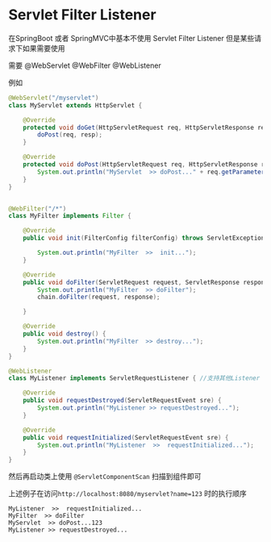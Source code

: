 # Servlet Filter Listener

在SpringBoot 或者 SpringMVC中基本不使用 Servlet  Filter  Listener 但是某些请求下如果需要使用

需要 @WebServlet  @WebFilter  @WebListener 

例如

```java
@WebServlet("/myservlet")
class MyServlet extends HttpServlet {

    @Override
    protected void doGet(HttpServletRequest req, HttpServletResponse resp) throws ServletException, IOException {
        doPost(req, resp);
    }

    @Override
    protected void doPost(HttpServletRequest req, HttpServletResponse resp) throws ServletException, IOException {
        System.out.println("MyServlet  >> doPost..." + req.getParameter("name"));
    }
}


@WebFilter("/*")
class MyFilter implements Filter {

    @Override
    public void init(FilterConfig filterConfig) throws ServletException {

        System.out.println("MyFilter  >>  init...");
    }

    @Override
    public void doFilter(ServletRequest request, ServletResponse response, FilterChain chain) throws IOException, ServletException {
        System.out.println("MyFilter  >> doFilter");
        chain.doFilter(request, response);

    }

    @Override
    public void destroy() {
        System.out.println("MyFilter  >> destroy...");
    }
}

@WebListener
class MyListener implements ServletRequestListener { //支持其他Listener

    @Override
    public void requestDestroyed(ServletRequestEvent sre) {
        System.out.println("MyListener >> requestDestroyed...");
    }

    @Override
    public void requestInitialized(ServletRequestEvent sre) {
        System.out.println("MyListener  >>  requestInitialized...");
    }
}
```

然后再启动类上使用  `@ServletComponentScan` 扫描到组件即可



上述例子在访问`http://localhost:8080/myservlet?name=123` 时的执行顺序

```
MyListener  >>  requestInitialized...
MyFilter  >> doFilter
MyServlet  >> doPost...123
MyListener >> requestDestroyed...

```

